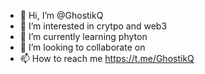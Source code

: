 - 👋 Hi, I’m @GhostikQ
- 👀 I’m interested in crytpo and web3
- 🌱 I’m currently learning phyton
- 💞️ I’m looking to collaborate on 
- 📫 How to reach me https://t.me/GhostikQ

<!---
GhostikQ/GhostikQ is a ✨ special ✨ repository because its `README.md` (this file) appears on your GitHub profile.
You can click the Preview link to take a look at your changes.
--->

